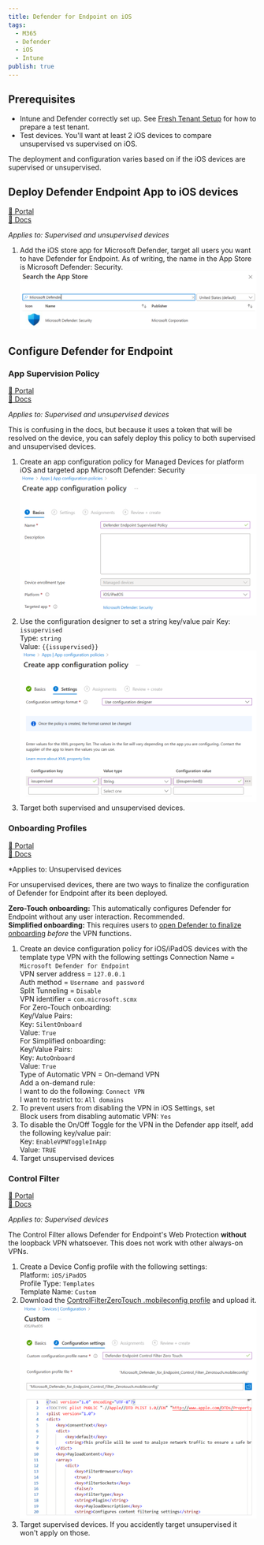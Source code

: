 ```yaml
---
title: Defender for Endpoint on iOS
tags:
  - M365
  - Defender
  - iOS
  - Intune
publish: true
---
```

## Prerequisites

- Intune and Defender correctly set up. See [Fresh Tenant Setup](./Fresh%2520Tenant%2520Setup.md#) for how to prepare a test tenant. 
- Test devices. You'll want at least 2 iOS devices to compare unsupervised vs supervised on iOS.

The deployment and configuration varies based on if the iOS devices are supervised or unsupervised.

## Deploy Defender Endpoint App to iOS devices
[:link: Portal](https://intune.microsoft.com/#view/Microsoft_Intune_DeviceSettings/AppsIosMenu/~/iosApps)  
[:blue_book: Docs](https://learn.microsoft.com/en-us/microsoft-365/security/defender-endpoint/ios-install?view=o365-worldwide#deployment-steps-applicable-for-both-supervised-and-unsupervised-devices)

*Applies to: Supervised and unsupervised devices*

1. Add the iOS store app for Microsoft Defender, target all users you want to have Defender for Endpoint. As of writing, the name in the App Store is Microsoft Defender: Security.
   ![](./elements/intune_ios_apps_mde.png)

## Configure Defender for Endpoint

### App Supervision Policy
[:link: Portal](https://intune.microsoft.com/#view/Microsoft_Intune_DeviceSettings/AppsMenu/~/appConfig)  
[:blue_book: Docs](https://learn.microsoft.com/en-us/microsoft-365/security/defender-endpoint/ios-install?view=o365-worldwide#configure-supervised-mode-via-microsoft-intune)

*Applies to: Supervised and unsupervised devices*

This is confusing in the docs, but because it uses a token that will be resolved on the device, you can safely deploy this policy to both supervised and unsupervised devices.

1. Create an app configuration policy for Managed Devices for platform iOS and targeted app Microsoft Defender: Security
   ![](./elements/intune_mde_app_config_supervised.png)
2. Use the configuration designer to set a string key/value pair
   Key: `issupervised`  
   Type: `string`  
   Value: `{{issupervised}}`  
   ![](./elements/intune_mde_app_config_supervised_1.png)
3. Target both supervised and unsupervised devices. 

### Onboarding Profiles
[:link: Portal](https://intune.microsoft.com/#view/Microsoft_Intune_DeviceSettings/AppsMenu/~/appConfig)  
[:blue_book: Docs](https://learn.microsoft.com/en-us/microsoft-365/security/defender-endpoint/ios-install?view=o365-worldwide#automated-onboarding-setup-only-for-unsupervised-devices)

*Applies to:  Unsupervised devices

For unsupervised devices, there are two ways to finalize the configuration of Defender for Endpoint after its been deployed.

**Zero-Touch onboarding:** This automatically configures Defender for Endpoint without any user interaction. Recommended.  
**Simplified onboarding:** This requires users to [open Defender to finalize onboarding](https://learn.microsoft.com/en-us/microsoft-365/security/defender-endpoint/ios-install?view=o365-worldwide#complete-onboarding-and-check-status) *before* the VPN functions.

1. Create an device configuration policy for iOS/iPadOS devices with the template type VPN with the following settings
   Connection Name = `Microsoft Defender for Endpoint`  
   VPN server address = `127.0.0.1`  
   Auth method = `Username and password`  
   Split Tunneling = `Disable`  
   VPN identifier = `com.microsoft.scmx`  
   For Zero-Touch onboarding:  
   Key/Value Pairs:  
      Key: `SilentOnboard`  
      Value: `True`  
  For Simplified onboarding:  
  Key/Value Pairs:  
      Key: `AutoOnboard`  
      Value: `True`  
   Type of Automatic VPN = On-demand VPN  
   Add a on-demand rule:  
      I want to do the following:  `Connect VPN`  
      I want to restrict to: `All domains`  
2. To prevent users from disabling the VPN in iOS Settings, set  
   Block users from disabling automatic VPN: `Yes`  
3. To disable the On/Off Toggle for the VPN in the Defender app itself, add the following key/value pair:  
   Key: `EnableVPNToggleInApp`  
   Value: `TRUE`  
4. Target unsupervised devices

### Control Filter
[:link: Portal](https://intune.microsoft.com/#view/Microsoft_Intune_DeviceSettings/DevicesMenu/~/configuration)  
[:blue_book: Docs](https://learn.microsoft.com/en-us/microsoft-365/security/defender-endpoint/ios-install?view=o365-worldwide#device-configuration-profile-control-filter)

*Applies to:  Supervised devices*

The Control Filter allows Defender for Endpoint's Web Protection **without** the loopback VPN whatsoever. This does not work with other always-on VPNs.

1. Create a Device Config profile with the following settings:  
   Platform: `iOS/iPadOS`  
   Profile Type: `Templates`  
   Template Name: `Custom`  
2. Download the [ControlFilterZeroTouch .mobileconfig profile](https://aka.ms/mdeiosprofilesupervisedzerotouch) and upload it.
   ![](./elements/intune_mde_control_filter.png)
3. Target supervised devices. If you accidently target unsupervised it won't apply on those.

